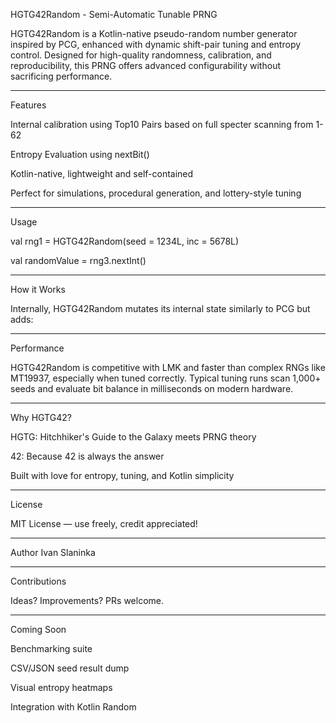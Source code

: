 HGTG42Random - Semi-Automatic Tunable PRNG

HGTG42Random is a Kotlin-native pseudo-random number generator inspired by PCG, enhanced with dynamic shift-pair tuning and entropy control. Designed for high-quality randomness, calibration, and reproducibility, this PRNG offers advanced configurability without sacrificing performance.


---

Features

Internal calibration using Top10 Pairs based on full specter scanning from 1-62

Entropy Evaluation using nextBit()

Kotlin-native, lightweight and self-contained

Perfect for simulations, procedural generation, and lottery-style tuning



---

Usage

val rng1 = HGTG42Random(seed = 1234L, inc = 5678L)

val randomValue = rng3.nextInt()


---

How it Works

Internally, HGTG42Random mutates its internal state similarly to PCG but adds:


---

Performance

HGTG42Random is competitive with LMK and faster than complex RNGs like MT19937, especially when tuned correctly. Typical tuning runs scan 1,000+ seeds and evaluate bit balance in milliseconds on modern hardware.


---

Why HGTG42?

HGTG: Hitchhiker's Guide to the Galaxy meets PRNG theory

42: Because 42 is always the answer

Built with love for entropy, tuning, and Kotlin simplicity



---

License

MIT License — use freely, credit appreciated!


---

Author
Ivan Slaninka

---

Contributions

Ideas? Improvements? PRs welcome.


---

Coming Soon

Benchmarking suite

CSV/JSON seed result dump

Visual entropy heatmaps

Integration with Kotlin Random
